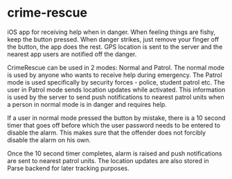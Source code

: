 crime-rescue
============

iOS app for receiving help when in danger. When feeling things are fishy, keep the button pressed. When danger strikes, just remove your finger off the button, the app does the rest. GPS location is sent to the server and the nearest app users are notified off the danger.

CrimeRescue can be used in 2 modes: Normal and Patrol. The normal mode is used by anyone who wants to receive help during emergency. The Patrol mode is used specifically by security forces - police, student patrol etc. The user in Patrol mode sends location updates while activated. This information is used by the server to send push notifications to nearest patrol units when a person in normal mode is in danger and requires help.

If a user in normal mode pressed the button by mistake, there is a 10 second timer that goes off before which the user password needs to be entered to disable the alarm. This makes sure that the offender does not forcibly disable the alarm on his own. 

Once the 10 second timer completes, alarm is raised and push notifications are sent to nearest patrol units. The location updates are also stored in Parse backend for later tracking purposes.
